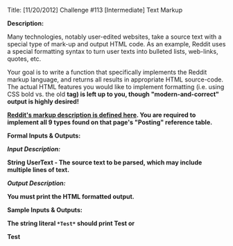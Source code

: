 Title: [11/20/2012] Challenge #113 [Intermediate] Text Markup

**Description:**

Many technologies, notably user-edited websites, take a source text with a special type of mark-up and output HTML code. As an example, Reddit uses a special formatting syntax to turn user texts into bulleted lists, web-links, quotes, etc.

Your goal is to write a function that specifically implements the Reddit markup language, and returns all results in appropriate HTML source-code. The actual HTML features you would like to implement formatting (i.e. using CSS bold vs. the old <b> tag) is left up to you, though "modern-and-correct" output is highly desired!

[Reddit's markup description is defined here](http://www.reddit.com/help/commenting). You are required to implement all 9 types found on that page's "Posting" reference table.

**Formal Inputs & Outputs:**

*Input Description:*

String UserText - The source text to be parsed, which may include multiple lines of text.

*Output Description:*

You must print the HTML formatted output.

**Sample Inputs & Outputs:**

The string literal `*Test*` should print <b>Test</b> or <div style="font-weight:bold;">Test</div>